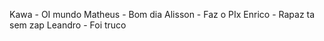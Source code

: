 Kawa - OI mundo
Matheus - Bom dia
Alisson - Faz o PIx
Enrico - Rapaz ta sem zap
Leandro - Foi truco
